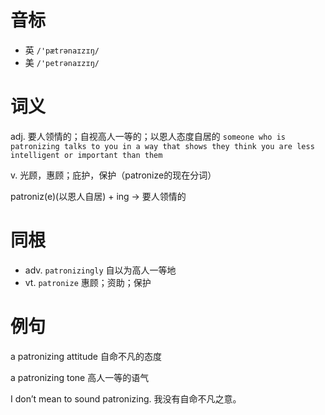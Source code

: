 # 音标

- 英 `/'pætrənaɪzɪŋ/`
- 美 `/'petrənaɪzɪŋ/`

# 词义

adj. 要人领情的；自视高人一等的；以恩人态度自居的
`someone who is patronizing talks to you in a way that shows they think you are less intelligent or important than them`

v. 光顾，惠顾；庇护，保护（patronize的现在分词）




patroniz(e)(以恩人自居) + ing → 要人领情的

# 同根

- adv. `patronizingly` 自以为高人一等地
- vt. `patronize` 惠顾；资助；保护

# 例句

a patronizing attitude
自命不凡的态度

a patronizing tone
高人一等的语气

I don’t mean to sound patronizing.
我没有自命不凡之意。


